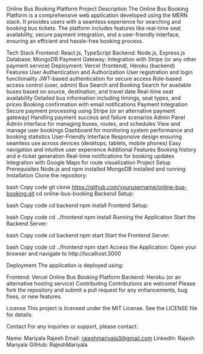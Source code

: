 Online Bus Booking Platform
Project Description
The Online Bus Booking Platform is a comprehensive web application developed using the MERN stack. It provides users with a seamless experience for searching and booking bus tickets. The platform includes features like real-time seat availability, secure payment integration, and a user-friendly interface, ensuring an efficient and hassle-free booking process.

Tech Stack
Frontend: React.js, TypeScript
Backend: Node.js, Express.js
Database: MongoDB
Payment Gateway: Integration with Stripe (or any other payment service)
Deployment: Vercel (frontend), Heroku (backend)
Features
User Authentication and Authorization
User registration and login functionality
JWT-based authentication for secure access
Role-based access control (user, admin)
Bus Search and Booking
Search for available buses based on source, destination, and travel date
Real-time seat availability
Detailed bus information including timings, seat types, and prices
Booking confirmation with email notifications
Payment Integration
Secure payment processing using Stripe (or an alternative payment gateway)
Handling payment success and failure scenarios
Admin Panel
Admin interface for managing buses, routes, and schedules
View and manage user bookings
Dashboard for monitoring system performance and booking statistics
User-Friendly Interface
Responsive design ensuring seamless use across devices (desktops, tablets, mobile phones)
Easy navigation and intuitive user experience
Additional Features
Booking history and e-ticket generation
Real-time notifications for booking updates
Integration with Google Maps for route visualization
Project Setup
Prerequisites
Node.js and npm installed
MongoDB installed and running
Installation
Clone the repository:

bash
Copy code
git clone https://github.com/yourusername/online-bus-booking.git
cd online-bus-booking
Backend Setup:

bash
Copy code
cd backend
npm install
Frontend Setup:

bash
Copy code
cd ../frontend
npm install
Running the Application
Start the Backend Server:

bash
Copy code
cd backend
npm start
Start the Frontend Server:

bash
Copy code
cd ../frontend
npm start
Access the Application:
Open your browser and navigate to http://localhost:3000

Deployment
The application is deployed using:

Frontend: Vercel Online Bus Booking Platform
Backend: Heroku (or an alternative hosting service)
Contributing
Contributions are welcome! Please fork the repository and submit a pull request for any enhancements, bug fixes, or new features.

License
This project is licensed under the MIT License. See the LICENSE file for details.

Contact
For any inquiries or support, please contact:

Name: Mariyala Rajesh
Email: rajeshmariyala3@gmail.com
LinkedIn: Rajesh Mariyala
GitHub: RajeshMariyala
